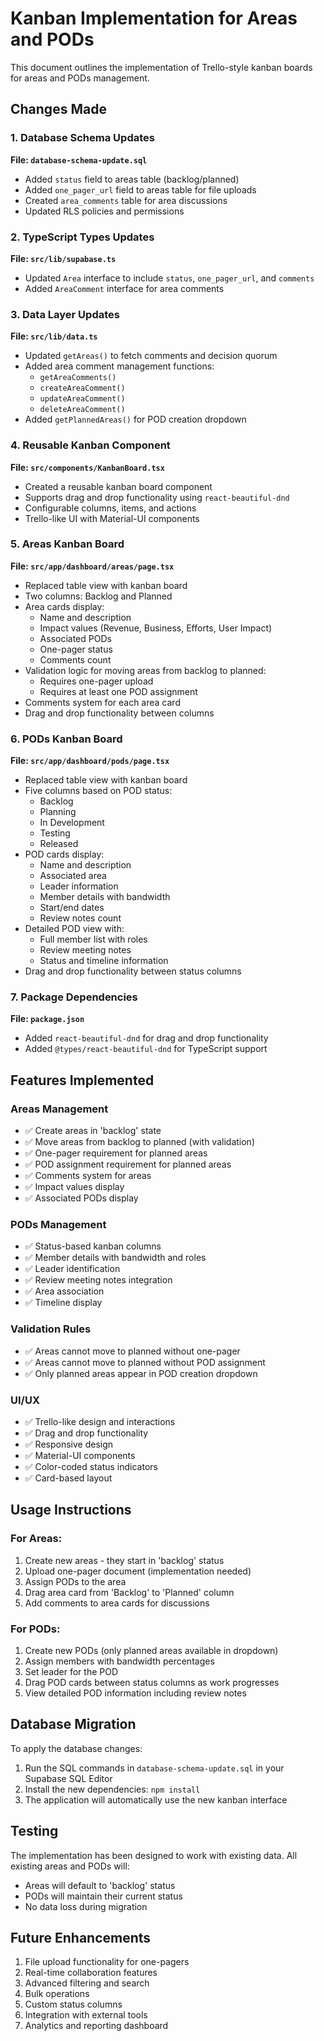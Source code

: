 # Kanban Implementation for Areas and PODs

This document outlines the implementation of Trello-style kanban boards for areas and PODs management.

## Changes Made

### 1. Database Schema Updates

**File: `database-schema-update.sql`**

- Added `status` field to areas table (backlog/planned)
- Added `one_pager_url` field to areas table for file uploads
- Created `area_comments` table for area discussions
- Updated RLS policies and permissions

### 2. TypeScript Types Updates

**File: `src/lib/supabase.ts`**

- Updated `Area` interface to include `status`, `one_pager_url`, and `comments`
- Added `AreaComment` interface for area comments

### 3. Data Layer Updates

**File: `src/lib/data.ts`**

- Updated `getAreas()` to fetch comments and decision quorum
- Added area comment management functions:
  - `getAreaComments()`
  - `createAreaComment()`
  - `updateAreaComment()`
  - `deleteAreaComment()`
- Added `getPlannedAreas()` for POD creation dropdown

### 4. Reusable Kanban Component

**File: `src/components/KanbanBoard.tsx`**

- Created a reusable kanban board component
- Supports drag and drop functionality using `react-beautiful-dnd`
- Configurable columns, items, and actions
- Trello-like UI with Material-UI components

### 5. Areas Kanban Board

**File: `src/app/dashboard/areas/page.tsx`**

- Replaced table view with kanban board
- Two columns: Backlog and Planned
- Area cards display:
  - Name and description
  - Impact values (Revenue, Business, Efforts, User Impact)
  - Associated PODs
  - One-pager status
  - Comments count
- Validation logic for moving areas from backlog to planned:
  - Requires one-pager upload
  - Requires at least one POD assignment
- Comments system for each area card
- Drag and drop functionality between columns

### 6. PODs Kanban Board

**File: `src/app/dashboard/pods/page.tsx`**

- Replaced table view with kanban board
- Five columns based on POD status:
  - Backlog
  - Planning
  - In Development
  - Testing
  - Released
- POD cards display:
  - Name and description
  - Associated area
  - Leader information
  - Member details with bandwidth
  - Start/end dates
  - Review notes count
- Detailed POD view with:
  - Full member list with roles
  - Review meeting notes
  - Status and timeline information
- Drag and drop functionality between status columns

### 7. Package Dependencies

**File: `package.json`**

- Added `react-beautiful-dnd` for drag and drop functionality
- Added `@types/react-beautiful-dnd` for TypeScript support

## Features Implemented

### Areas Management
- ✅ Create areas in 'backlog' state
- ✅ Move areas from backlog to planned (with validation)
- ✅ One-pager requirement for planned areas
- ✅ POD assignment requirement for planned areas
- ✅ Comments system for areas
- ✅ Impact values display
- ✅ Associated PODs display

### PODs Management
- ✅ Status-based kanban columns
- ✅ Member details with bandwidth and roles
- ✅ Leader identification
- ✅ Review meeting notes integration
- ✅ Area association
- ✅ Timeline display

### Validation Rules
- ✅ Areas cannot move to planned without one-pager
- ✅ Areas cannot move to planned without POD assignment
- ✅ Only planned areas appear in POD creation dropdown

### UI/UX
- ✅ Trello-like design and interactions
- ✅ Drag and drop functionality
- ✅ Responsive design
- ✅ Material-UI components
- ✅ Color-coded status indicators
- ✅ Card-based layout

## Usage Instructions

### For Areas:
1. Create new areas - they start in 'backlog' status
2. Upload one-pager document (implementation needed)
3. Assign PODs to the area
4. Drag area card from 'Backlog' to 'Planned' column
5. Add comments to area cards for discussions

### For PODs:
1. Create new PODs (only planned areas available in dropdown)
2. Assign members with bandwidth percentages
3. Set leader for the POD
4. Drag POD cards between status columns as work progresses
5. View detailed POD information including review notes

## Database Migration

To apply the database changes:

1. Run the SQL commands in `database-schema-update.sql` in your Supabase SQL Editor
2. Install the new dependencies: `npm install`
3. The application will automatically use the new kanban interface

## Testing

The implementation has been designed to work with existing data. All existing areas and PODs will:
- Areas will default to 'backlog' status
- PODs will maintain their current status
- No data loss during migration

## Future Enhancements

1. File upload functionality for one-pagers
2. Real-time collaboration features
3. Advanced filtering and search
4. Bulk operations
5. Custom status columns
6. Integration with external tools
7. Analytics and reporting dashboard
